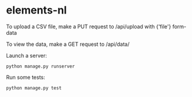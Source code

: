 # elements-nl

To upload a CSV file, make a PUT request to /api/upload with {'file'} form-data

To view the data, make a GET request to /api/data/

Launch a server: 

```
python manage.py runserver
```

Run some tests:
```
python manage.py test
```